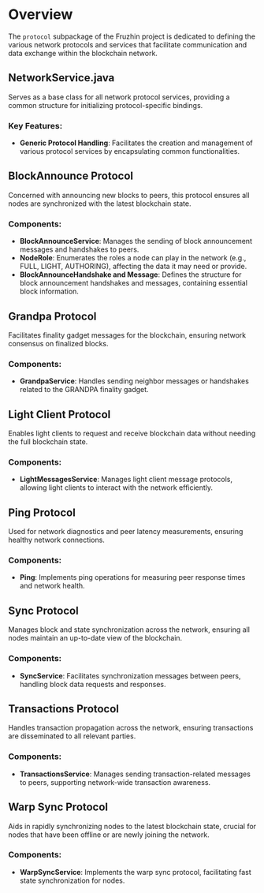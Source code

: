 # Overview

The `protocol` subpackage of the Fruzhin project is dedicated to defining the various network protocols and services that facilitate communication and data exchange within the blockchain network.

## NetworkService.java

Serves as a base class for all network protocol services, providing a common structure for initializing protocol-specific bindings.

### Key Features:

- **Generic Protocol Handling**: Facilitates the creation and management of various protocol services by encapsulating common functionalities.

## BlockAnnounce Protocol

Concerned with announcing new blocks to peers, this protocol ensures all nodes are synchronized with the latest blockchain state.

### Components:

- **BlockAnnounceService**: Manages the sending of block announcement messages and handshakes to peers.
- **NodeRole**: Enumerates the roles a node can play in the network (e.g., FULL, LIGHT, AUTHORING), affecting the data it may need or provide.
- **BlockAnnounceHandshake and Message**: Defines the structure for block announcement handshakes and messages, containing essential block information.

## Grandpa Protocol

Facilitates finality gadget messages for the blockchain, ensuring network consensus on finalized blocks.

### Components:

- **GrandpaService**: Handles sending neighbor messages or handshakes related to the GRANDPA finality gadget.

## Light Client Protocol

Enables light clients to request and receive blockchain data without needing the full blockchain state.

### Components:

- **LightMessagesService**: Manages light client message protocols, allowing light clients to interact with the network efficiently.

## Ping Protocol

Used for network diagnostics and peer latency measurements, ensuring healthy network connections.

### Components:

- **Ping**: Implements ping operations for measuring peer response times and network health.

## Sync Protocol

Manages block and state synchronization across the network, ensuring all nodes maintain an up-to-date view of the blockchain.

### Components:

- **SyncService**: Facilitates synchronization messages between peers, handling block data requests and responses.

## Transactions Protocol

Handles transaction propagation across the network, ensuring transactions are disseminated to all relevant parties.

### Components:

- **TransactionsService**: Manages sending transaction-related messages to peers, supporting network-wide transaction awareness.

## Warp Sync Protocol

Aids in rapidly synchronizing nodes to the latest blockchain state, crucial for nodes that have been offline or are newly joining the network.

### Components:

- **WarpSyncService**: Implements the warp sync protocol, facilitating fast state synchronization for nodes.
